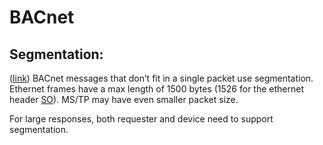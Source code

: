 # BACnet

## Segmentation:
([link](https://store.chipkin.com/articles/segmentation-in-bacnet))
BACnet messages that don’t fit in a single packet use segmentation.
Ethernet frames have a max length of 1500 bytes (1526 for the ethernet
header [SO](https://networkengineering.stackexchange.com/a/5059)). MS/TP
may have even smaller packet size.

For large responses, both requester and device need to support
segmentation.
